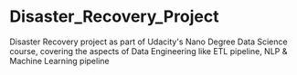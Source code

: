 # Disaster_Recovery_Project
Disaster Recovery project as part of Udacity's Nano Degree Data Science course, covering the aspects of Data Engineering like ETL pipeline, NLP &amp; Machine Learning pipeline
